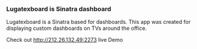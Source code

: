 ### Lugatexboard is Sinatra dashboard

Lugatexboard is a Sinatra based for dashboards.
This app was created for displaying custom dashboards on TVs around the office.


Check out http://212.26.132.49:2273 live Demo
